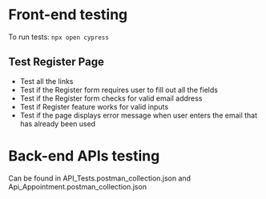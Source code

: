 # Front-end testing

To run tests: ```npx open cypress```

## Test Register Page
- Test all the links
- Test if the Register form requires user to fill out all the fields
- Test if the Register form checks for valid email address
- Test if Register feature works for valid inputs
- Test if the page displays error message when user enters the email that has already been used

# Back-end APIs testing 

Can be found in API_Tests.postman_collection.json and Api_Appointment.postman_collection.json
